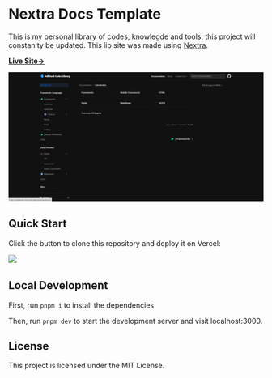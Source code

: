 # Nextra Docs Template

This is my personal library of codes, knowlegde and tools, this project will constanlty be updated. This lib site was made using [Nextra](https://nextra.site).

[**Live Site→**](https://usbaliendev-doc.vercel.app/docs)

[![](./public/assets/Screenshot_1.png)](https://usbaliendev-doc.vercel.app/docs)

## Quick Start

Click the button to clone this repository and deploy it on Vercel:

[![](https://vercel.com/button)](https://vercel.com/new/clone?s=https%3A%2F%2Fgithub.com%2Fshuding%2Fnextra-docs-template&showOptionalTeamCreation=false)

## Local Development

First, run `pnpm i` to install the dependencies.

Then, run `pnpm dev` to start the development server and visit localhost:3000.

## License

This project is licensed under the MIT License.
